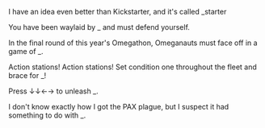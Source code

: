 I have an idea even better than Kickstarter, and it's called _starter

You have been waylaid by _ and must defend yourself.

In the final round of this year's Omegathon, Omeganauts must face off in a game of _.

Action stations! Action stations! Set condition one throughout the fleet and brace for _!

Press &darr;&darr;&larr;&rarr; to unleash _.

I don't know exactly how I got the PAX plague, but I suspect it had something to do with _.